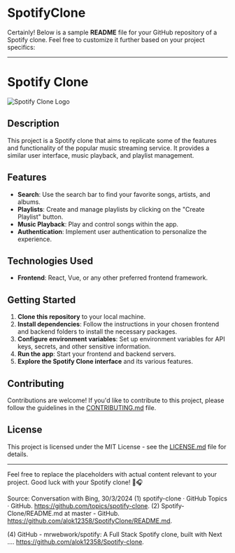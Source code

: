 
# SpotifyClone

Certainly! Below is a sample **README** file for your GitHub repository of a Spotify clone. Feel free to customize it further based on your project specifics:

---

# Spotify Clone

![Spotify Clone Logo](https://i.postimg.cc/hGHjvDJN/Screenshot-2024-03-30-183542.png)

## Description

This project is a Spotify clone that aims to replicate some of the features and functionality of the popular music streaming service. It provides a similar user interface, music playback, and playlist management.

## Features

- **Search**: Use the search bar to find your favorite songs, artists, and albums.
- **Playlists**: Create and manage playlists by clicking on the "Create Playlist" button.
- **Music Playback**: Play and control songs within the app.
- **Authentication**: Implement user authentication to personalize the experience.

## Technologies Used

- **Frontend**: React, Vue, or any other preferred frontend framework.


## Getting Started

1. **Clone this repository** to your local machine.
2. **Install dependencies**: Follow the instructions in your chosen frontend and backend folders to install the necessary packages.
3. **Configure environment variables**: Set up environment variables for API keys, secrets, and other sensitive information.
4. **Run the app**: Start your frontend and backend servers.
5. **Explore the Spotify Clone interface** and its various features.

## Contributing

Contributions are welcome! If you'd like to contribute to this project, please follow the guidelines in the [CONTRIBUTING.md](CONTRIBUTING.md) file.

## License

This project is licensed under the MIT License - see the [LICENSE.md](LICENSE.md) file for details.

---

Feel free to replace the placeholders with actual content relevant to your project. Good luck with your Spotify clone! 🎵🎧

Source: Conversation with Bing, 30/3/2024
(1) spotify-clone · GitHub Topics · GitHub. https://github.com/topics/spotify-clone.
(2) Spotify-Clone/README.md at master - GitHub. https://github.com/alok12358/SpotifyClone/README.md.

(4) GitHub - mrwebwork/spotify: A Full Stack Spotify clone, built with Next .... https://github.com/alok12358/Spotify-clone.
